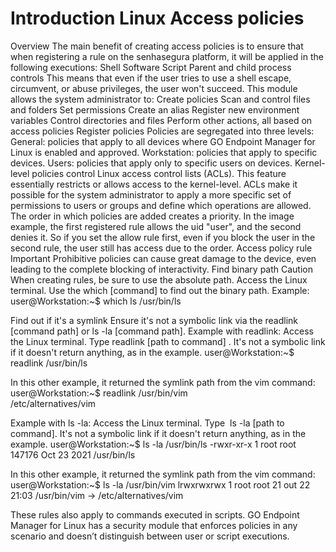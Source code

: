 # Introduction Linux Access policies 

Overview
The main benefit of creating access policies is to ensure that when registering a rule on the senhasegura platform, it will be applied in the following executions:
Shell
Software
Script
Parent and child process controls
This means that even if the user tries to use a shell escape, circumvent, or abuse privileges, the user won't succeed. This module allows the system administrator to:
Create policies
Scan and control files and folders
Set permissions
Create an alias
Register new environment variables
Control directories and files
Perform other actions, all based on access policies
Register policies
Policies are segregated into three levels:
General:
 policies that apply to all devices where GO Endpoint Manager for Linux is enabled and approved.
Workstation:
 policies that apply to specific devices.
Users:
 policies that apply only to specific users on devices.
Kernel-level policies control Linux access control lists (ACLs). This feature essentially restricts or allows access to the kernel-level. ACLs make it possible for the system administrator to apply a more specific set of permissions to users or groups and define which operations are allowed.
The order in which policies are added creates a priority. In the image example, the first registered rule allows the uid "user", and the second denies it. So if you set the allow rule first, even if you block the user in the second rule, the user still has access due to the order.
Access policy rule
Important
Prohibitive policies can cause great damage to the device, even leading to the complete blocking of interactivity.
Find binary path
Caution
When creating rules, be sure to use the absolute path.
Access the Linux terminal.
Use the 
which [command]
 to find out the binary path.
Example:
user@Workstation:~$ which ls
/usr/bin/ls

Find out if it's a symlink
Ensure it's not a symbolic link via the 
readlink [command path]
 or 
ls -la [command path].
Example with readlink:
Access the Linux terminal.
Type 
readlink [path to command]
. It's not a symbolic link if it doesn't return anything, as in the example.
user@Workstation:~$ readlink /usr/bin/ls 	

In this other example, it returned the symlink path from the vim command:
user@Workstation:~$ readlink /usr/bin/vim                                                
 /etc/alternatives/vim

Example with ls -la:
Access the Linux terminal.
Type
 ls -la [path to command].
 It's not a symbolic link if it doesn't return anything, as in the example.
user@Workstation:~$ ls -la /usr/bin/ls
-rwxr-xr-x 1 root root 147176 Oct 23 2021 /usr/bin/ls

In this other example, it returned the symlink path from the vim command:
user@Workstation:~$ ls -la /usr/bin/vim
lrwxrwxrwx 1 root root 21 out 22 21:03 /usr/bin/vim -> /etc/alternatives/vim

These rules also apply to commands executed in scripts. GO Endpoint Manager for Linux has a security module that enforces policies in any scenario and doesn’t distinguish between user or script executions.
